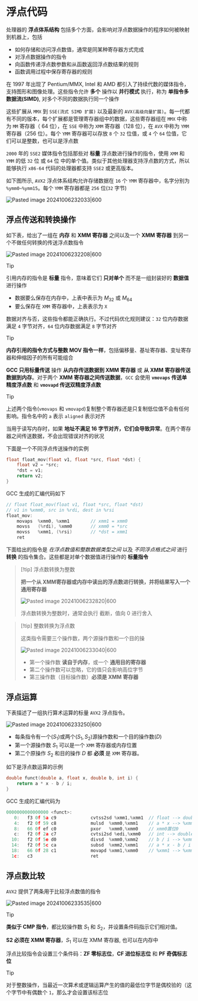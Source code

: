 # 浮点代码

处理器的 **浮点体系结构** 包括多个方面，会影响对浮点数据操作的程序如何被映射到机器上，包括

+ 如何存储和访问浮点数值，通常是同某种寄存器方式完成
+ 对浮点数据操作的指令
+ 向函数传递浮点数参数和从函数返回浮点数结果的规则
+ 函数调用过程中保存寄存器的规则

在 1997 年出现了 Pentium/MMX, Intel 和 AMD 都引入了持续代数的媒体指令，支持图形和图像处理。这些指令允许 **多个** 操作以 **并行模式** 执行，称为 **单指令多数据流(SIMD)**, 对多个不同的数据执行同一个操作

这些扩展从 `MMX` 到 `SSE(流式 SIMD 扩展)` 以及最新的 `AVX(高级向量扩展)`。每一代都有不同的版本，每个扩展都是管理寄存器组中的数据，这些寄存器组在 `MMX` 中称为 `MM` 寄存器（ 64 位），在 `SSE` 中称为 `XMM` 寄存器（128 位），在 `AVX` 中称为 `YMM` 寄存器（256 位）。每个 `YMM` 寄存器可以存放 `8` 个 `32` 位值，或 `4` 个 `64` 位值，它们可以是整数，也可以是浮点数

`2000` 年的 `SSE2` 媒体指令包括那些对 **标量** 浮点数进行操作的指令，使用 `XMM` 和 `YMM` 的低 `32` 位 或 `64` 位 中的单个值。类似于其他处理器支持浮点数的方式，所以能够执行 `x86-64` 代码的处理器都支持 `SSE2` 或更高版本。

如下图所示, `AVX2` 浮点体系结构允许存储数据在 `16` 个 `YMM` 寄存器中，名字分别为 `%ymm0~%ymm15`。每个 `YMM` 寄存器都是 `256` 位(`32` 字节)

![Pasted image 20241006232033|600](http://cdn.jsdelivr.net/gh/duyupeng36/images@master/obsidian/1755705123024-aabbce20bee04be2920677f91db20005.png)

## 浮点传送和转换操作

如下表，给出了一组在 **内存** 和 **XMM 寄存器** 之间以及一个 **XMM 寄存器** 到另一个不做任何转换的传送浮点数指令

![Pasted image 20241006232208|600](http://cdn.jsdelivr.net/gh/duyupeng36/images@master/obsidian/1755705123025-7f01ab114bbe4e6eb2e457cb6683d61c.png)

> [!tip] 
> 
> 引用内存的指令是 **标量** 指令，意味着它们 **只对单个** 而不是一组封装好的 **数据值** 进行操作
> + 数据要么保存在内存中，上表中表示为 $M_{32}$ 或 $M_{64}$
> + 要么保存在 `XMM` 寄存器中，上表表示为 `X`
> 
> 

数据对齐与否，这些指令都能正确执行。不过代码优化规则建议：`32` 位内存数据满足 `4` 字节对齐，`64` 位内存数据满足 `8` 字节对齐

> [!tip]
>  **内存引用的指令方式与整数 MOV 指令一样**，包括偏移量、基址寄存器、变址寄存器和伸缩因子的所有可能组合
>  

**GCC 只用标量传送**  操作 **从内存传送数据到 XMM 寄存器** 或 **从 XMM 寄存器传送数据到内存**。对于两个 **XMM 寄存器之间传送数据**，`GCC` 会使用 **`vmovaps` 传送单精度浮点数** 和 **`vmovapd` 传送双精度浮点数**

> [!tip] 
> 上述两个指令(`vmovaps` 和 `vmovapd`)复制整个寄存器还是只复制低位值不会有任何影响。指令名中的 `a` 表示 `aligned` 表示对齐
> 
> 当用于读写内存时，如果 **地址不满足 16 字节对齐，它们会导致异常**。在两个寄存器之间传送数据，不会出现错误对齐的状况
> 

下面是一个不同浮点传送操作的实例

```c
float float_mov(float v1, float *src, float *dst) {
    float v2 = *src;
    *dst = v1;
    return v2;
}
```

GCC 生成的汇编代码如下

```c
// float float_mov(float v1, float *src, float *dst)
// v1 in %xmm0, src in %rdi, dest in %rsi
float_mov:
	movaps	%xmm0, %xmm1        // xmm1 = xmm0
	movss	(%rdi), %xmm0       // xmm0 = *src
	movss	%xmm1, (%rsi)       // *dst = xmm1
	ret
```


下面给出的指令是 _在浮点数值和整数数据类型之间_ 以及 _不同浮点格式之间_ 进行 **转换** 的指令集合。这些都是对单个数据值进行操作的 **标量指令**

> [!tip] 浮点数转换为整数
> 
> **把一个从 XMM寄存器或内存中读出的浮点数进行转换，并将结果写入一个通用寄存器**
> 
> ![Pasted image 20241006232820|600](http://cdn.jsdelivr.net/gh/duyupeng36/images@master/obsidian/1755705123026-0da174b9c45d415695fe975149035e72.png)
> 
> 浮点数转换为整数时，通常会执行 截断，值向 0 进行舍入
> 


> [!tip] 整数转换为浮点数
> 
> 这类指令需要三个操作数，两个源操作数和一个目的操
> 
> ![Pasted image 20241006233040|600](http://cdn.jsdelivr.net/gh/duyupeng36/images@master/obsidian/1755705123027-2bf21d47cea44a1a9324e8fb0abcfa44.png)
> + 第一个操作数 **读自于内存**，或一个 **通用目的寄存器**
> + 第二个操作数可以忽略，它的值只会影响高位字节
> + 第三操作数（目标操作数）**必须是 XMM 寄存器**
> 

## 浮点运算

下表描述了一组执行算术运算的标量 `AVX2` 浮点指令。

![Pasted image 20241006233250|600](http://cdn.jsdelivr.net/gh/duyupeng36/images@master/obsidian/1755705123028-a8ebeacb10a748df8417474226029372.png)

- 每条指令有一个($S_1$)或两个($S_1,S_2$)源操作数和一个目的操作数($D$)
- 第一个源操作数 $S_1$ 可以是一个 `XMM` 寄存器或内存位置
- 第二个原操作 $S_2$ 和目的操作 $D$ 都 **必须** 是 `XMM` 寄存器。

如下是浮点数运算的示例

```c
double funct(double a, float x, double b, int i) {
    return a * x - b / i;
}
```

GCC 生成的汇编代码为

```c
0000000000000000 <funct>:
   0:   f3 0f 5a c9             cvtss2sd %xmm1,%xmm1  // float --> double
   4:   f2 0f 59 c8             mulsd  %xmm0,%xmm1	  // a * x --> %xmm1
   8:   66 0f ef c0             pxor   %xmm0,%xmm0	  // xmm0置位0
   c:   f2 0f 2a c7             cvtsi2sd %edi,%xmm0   // int --> double
  10:   f2 0f 5e d0             divsd  %xmm0,%xmm2	  // b / i --> %xmm2
  14:   f2 0f 5c ca             subsd  %xmm2,%xmm1	  // a * x - b / i  --> %xmm1
  18:   66 0f 28 c1             movapd %xmm1,%xmm0	  // %xmm1 --> %xmm0 设置返回值
  1c:   c3                      ret
```

## 浮点数比较

`AVX2` 提供了两条用于比较浮点数值的指令

![Pasted image 20241006233535|600](http://cdn.jsdelivr.net/gh/duyupeng36/images@master/obsidian/1755705123030-d5029a4288084fdfbee9b2c0e0683af7.png)

> [!tip]
> 
> **类似于 CMP 指令**，都比较操作数 $S_{1}$ 和 $S_{2}$，并设置条件码指示它们相对值。
> 
> **S2 必须在 XMM 寄存器**，$S_1$ 可以在 XMM 寄存器, 也可以在内存中
> 

浮点比较指令会设置三个条件码：**ZF 零标志位**，**CF 进位标志位** 和 **PF 奇偶标志位**

> [!tip] 
> 对于整数操作，当最近一次算术或逻辑运算产生的值的最低位字节是偶校验的（这个字节中有偶数个 `1`，那么才会设置该标志位
> 


